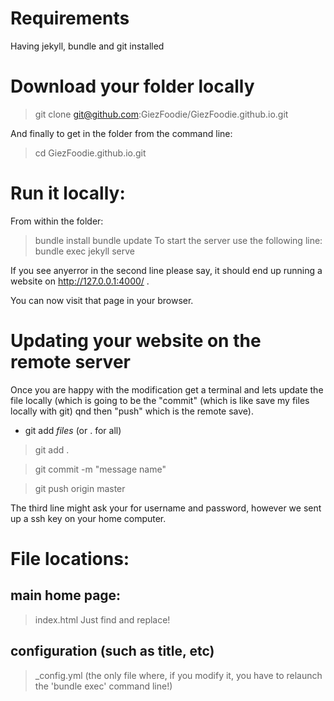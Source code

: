 # Requirements

Having jekyll, bundle and git installed

# Download your folder locally

> git clone git@github.com:GiezFoodie/GiezFoodie.github.io.git

And finally to get in the folder from the command line:
> cd GiezFoodie.github.io.git 

# Run it locally:

From within the folder:
> bundle install
> bundle update
To start the server use the following line:
> bundle exec jekyll serve

If you see anyerror in the second line please say, it should end up running a website on http://127.0.0.1:4000/ .

You can now visit that page in your browser.

# Updating your website on the remote server
Once you are happy with the modification get a terminal and lets update the file locally (which is going to be the "commit" (which is like save my files locally with git) qnd then "push" which is the remote save).
- git add *files* (or . for all)
> git add .

> git commit -m "message name"

> git push origin master

The third line might ask your for username and password, however we sent up a ssh key on your home computer.

# File locations:

## main home page:
> index.html
Just find and replace!

## configuration (such as title, etc)
> _config.yml
(the only file where, if you modify it, you have to relaunch the 'bundle exec' command line!)
